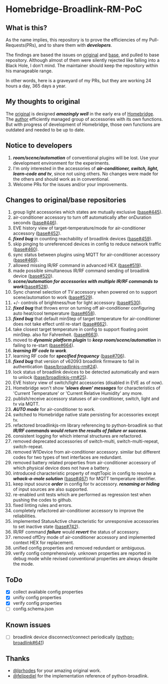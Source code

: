 # Homebridge-Broadlink-RM-PoC

## What is this?
As the name implies, this repository is to prove the efficiencies of my Pull-Requests(PRs), and to share them with ___developers___.

The findings are based the issues on [original](https://github.com/lprhodes/homebridge-broadlink-rm) and [base](https://github.com/kiwi-cam/homebridge-broadlink-rm), and pulled to base repository. Although almost of them were silently rejected like falling into a Black Hole, I don't mind. The maintainer should keep the repository within his manageable range.

In other words, here is a graveyard of my PRs, but they are working 24 hours a day, 365 days a year.

## My thoughts to original

The [original](https://github.com/lprhodes/homebridge-broadlink-rm) is designed ___amazingly well___ in the early era of [Homebridge](https://github.com/homebridge/homebridge). The [author](https://github.com/lprhodes) efficiently managed group of accessories with its own functions. But with progress of development of Homebridge, those own functions are outdated and needed to be up to date.

## Notice to developers

1. ___room/scene/automation___ of conventional plugins will be lost. Use your development environment for the experiments.
1. I'm only interested in the accessories of ___air-conditioner, switch, light, learn-code and tv___, since not using others. No changes were made for the others and should work as in conventional.
1. Welcome PRs for the issues and/or your improvements.

## Changes to original/base repositories

1. group light accessories which states are mutually exclusive ([base#445](https://github.com/kiwi-cam/homebridge-broadlink-rm/pull/445)).
1. air-conditioner accessory to turn off automatically after onDuration seconds ([base#446](https://github.com/kiwi-cam/homebridge-broadlink-rm/pull/446)).
1. EVE history view of target-temperature/mode for air-conditioner accessory ([base#452](https://github.com/kiwi-cam/homebridge-broadlink-rm/pull/452)).
1. ___fixed bug___ in counting reachability of broadlink devices ([base#459](https://github.com/kiwi-cam/homebridge-broadlink-rm/pull/459)).
1. skip pinging to unreferenced devices in config to reduce network traffic ([base#460](https://github.com/kiwi-cam/homebridge-broadlink-rm/pull/460)).
1. sync status between plugins using MQTT for air-conditioner accessory ([base#469](https://github.com/kiwi-cam/homebridge-broadlink-rm/pull/469)).
1. allowed missing IR/RF command in advanced HEX ([base#519](https://github.com/kiwi-cam/homebridge-broadlink-rm/pull/519)).
1. made possible simultaneous IR/RF command sending of broadlink device ([base#520](https://github.com/kiwi-cam/homebridge-broadlink-rm/pull/520)).
1. ___scene/automation for accessories with multiple IR/RF commands to work___([base#528](https://github.com/kiwi-cam/homebridge-broadlink-rm/pull/528)).
1. Sync channel selection of TV accessory when powered on to support scene/automation to work ([base#529](https://github.com/kiwi-cam/homebridge-broadlink-rm/pull/529)).
1. +/- controls of brightness/hue for light accessory ([base#530](https://github.com/kiwi-cam/homebridge-broadlink-rm/pull/530)).
1. ___fixed bug___ that throws error on turning off air-conditioner configuring auto heat/cool temperature ([base#658](https://github.com/kiwi-cam/homebridge-broadlink-rm/pull/658)).
1. ___fixed bug___ that default minStep of target temperature for air-conditioner does not take effect until re-start ([base#662](https://github.com/kiwi-cam/homebridge-broadlink-rm/pull/662)).
1. take closest target temperature in config to support floating point minStep. also for Fahrenheit. ([base#663](https://github.com/kiwi-cam/homebridge-broadlink-rm/pull/663)).
1. moved to ___dynamic platform plugin___ to ___keep room/scene/automation___ in failing to re-start ([base#664](https://github.com/kiwi-cam/homebridge-broadlink-rm/pull/664)).
1. ___learning RF code to work___.
1. learning RF code for ___specified frequency___ ([base#706](https://github.com/kiwi-cam/homebridge-broadlink-rm/pull/706)).
1. ___fixed bug___ that version of v62093 broadlink firmware to fail in authentication ([base/broadlinkjs-rm#24](https://github.com/kiwi-cam/broadlinkjs-rm/pull/24)).
1. lock status of broadlink devices to be detected automatically and warn to unlock ([base/broadlinkjs-rm#25](https://github.com/kiwi-cam/broadlinkjs-rm/pull/25)).
1. EVE history view of switch/light accessories (disabled in EVE as of now).
1. Homebridge won't show ___'slows down' messages___ for characteristics of 'Current Temperature' or 'Current Relative Humidity' any more.
1. publish/receive accessory statuses of air-conditioner, switch, light and tv via MQTT.
1. ___AUTO mode___ for air-conditioner to work.
1. switched to Homebridge native state persisting for accessories except tv.
1. refactored broadlinkjs-rm library referencing to python-broadlink so that ___IR/RF commands would return the results of failure or success___.
1. consistent logging for which internal structures are refactored.
1. removed deprecated accessories of switch-multi, switch-multi-repeat, switch-repeat.
1. removed W1Device from air-conditioner accessory. similar but different codes for two types of text interfaces are redundant.
1. removed battery related properties from air-conditioner accessory of which physical device does not have a battery.
1. introduced characteristic property of mqttTopic in config to resolve a ___whack-a-mole solution___ ([base#467](https://github.com/kiwi-cam/homebridge-broadlink-rm/pull/467)) for MQTT temperature identifier.
1. keep input source ___order___ in config for tv accessory. ___renaming or hiding___ of input sources are also supported.
1. re-enabled unit tests which are performed as regression test when pushing the codes to github.
1. fixed linting rules and errors.
1. completely refactored air-conditioner accessory to improve the reliabilities.
1. implemented StatusActive characteristic for unresponsive accessories to set inactive state ([base#742](https://github.com/kiwi-cam/homebridge-broadlink-rm/issues/742)).
1. IR/RF command ___failure___ would ___revert___ the status of accessory.
1. removed offDry mode of air-conditioner accessory and implemented context HEX for replacement.
1. unified config properties and removed redundant or ambiguous.
1. verify config comprehensively. unknown properties are reported in debug mode while revised conventional properties are always despite the mode.

## ToDo
- [x] collect available config properties
- [x] unifiy config properties
- [x] verify config properties
- [ ] config.schema.json

## Known issues
- [ ] broadlink device disconnect/connect periodically ([python-broadlink#641](https://github.com/mjg59/python-broadlink/issues/641))

## Thanks
- [@lprhodes](https://github.com/lprhodes/homebridge-broadlink-rm) for your amazing original work.
- [@felipediel](https://github.com/mjg59/python-broadlink/commits?author=felipediel) for the implementation reference of python-broadlink.
